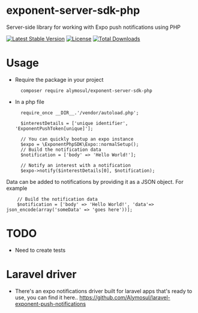 # exponent-server-sdk-php
Server-side library for working with Expo push notifications using PHP

[![Latest Stable Version](https://poser.pugx.org/alymosul/exponent-server-sdk-php/v/stable)](https://packagist.org/packages/alymosul/exponent-server-sdk-php)
[![License](https://poser.pugx.org/alymosul/exponent-server-sdk-php/license)](https://packagist.org/packages/alymosul/exponent-server-sdk-php)
[![Total Downloads](https://poser.pugx.org/alymosul/exponent-server-sdk-php/downloads)](https://packagist.org/packages/alymosul/exponent-server-sdk-php)

# Usage
- Require the package in your project

        composer require alymosul/exponent-server-sdk-php
        
- In a php file
        
        require_once __DIR__.'/vendor/autoload.php';
        
        $interestDetails = ['unique identifier', 'ExponentPushToken[unique]'];
        
        // You can quickly bootup an expo instance
        $expo = \ExponentPhpSDK\Expo::normalSetup();
        // Build the notification data
        $notification = ['body' => 'Hello World!'];
        
        // Notify an interest with a notification
        $expo->notify($interestDetails[0], $notification);
        
Data can be added to notifications by providing it as a JSON object. For example


        // Build the notification data
        $notification = ['body' => 'Hello World!', 'data'=> json_encode(array('someData' => 'goes here'))];

# TODO
- Need to create tests    

# Laravel driver
- There's an expo notifications driver built for laravel apps that's ready to use, you can find it here.. https://github.com/Alymosul/laravel-exponent-push-notifications
